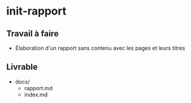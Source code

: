 # init-rapport


## Travail à faire

- Élaboration d'un rapport sans contenu avec les pages et leurs titres

## Livrable

- docs/
  - rapport.md
  - index.md

